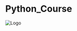 # Python_Course
![Logo](https://https://www.google.com/url?sa=i&url=https%3A%2F%2Fwww.aegissofttech.com%2Farticles%2Fwhy-does-experience-of-python-developer-matter.html&psig=AOvVaw1jgSdP0kWTIfVHSWeWMdCb&ust=1673451568863000&source=images&cd=vfe&ved=0CBAQjRxqFwoTCPiHyIWrvfwCFQAAAAAdAAAAABAE.jpg)
